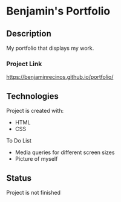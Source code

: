 # Benjamin's Portfolio 

## Description
My portfolio that displays my work.

### Project Link
https://benjaminrecinos.github.io/portfolio/

## Technologies
Project is created with:

* HTML
* CSS

To Do List
* Media queries for different screen sizes
* Picture of myself 

## Status
Project is not finished